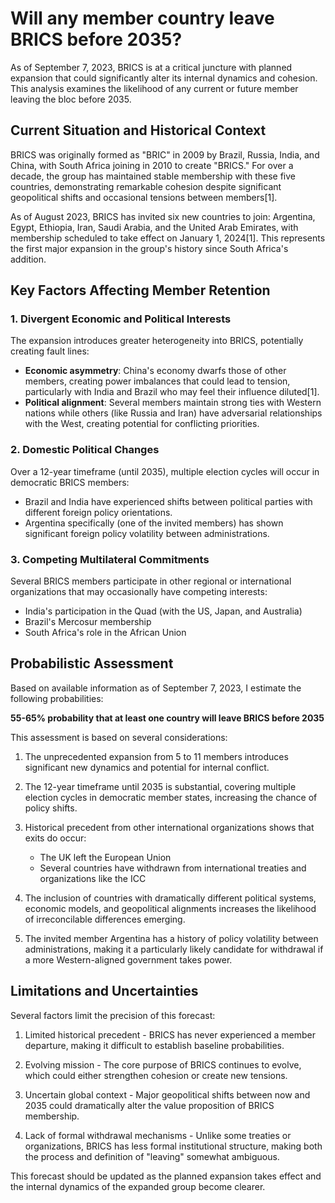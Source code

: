 # Will any member country leave BRICS before 2035?

As of September 7, 2023, BRICS is at a critical juncture with planned expansion that could significantly alter its internal dynamics and cohesion. This analysis examines the likelihood of any current or future member leaving the bloc before 2035.

## Current Situation and Historical Context

BRICS was originally formed as "BRIC" in 2009 by Brazil, Russia, India, and China, with South Africa joining in 2010 to create "BRICS." For over a decade, the group has maintained stable membership with these five countries, demonstrating remarkable cohesion despite significant geopolitical shifts and occasional tensions between members[1].

As of August 2023, BRICS has invited six new countries to join: Argentina, Egypt, Ethiopia, Iran, Saudi Arabia, and the United Arab Emirates, with membership scheduled to take effect on January 1, 2024[1]. This represents the first major expansion in the group's history since South Africa's addition.

## Key Factors Affecting Member Retention

### 1. Divergent Economic and Political Interests

The expansion introduces greater heterogeneity into BRICS, potentially creating fault lines:

- **Economic asymmetry**: China's economy dwarfs those of other members, creating power imbalances that could lead to tension, particularly with India and Brazil who may feel their influence diluted[1].
- **Political alignment**: Several members maintain strong ties with Western nations while others (like Russia and Iran) have adversarial relationships with the West, creating potential for conflicting priorities.

### 2. Domestic Political Changes

Over a 12-year timeframe (until 2035), multiple election cycles will occur in democratic BRICS members:

- Brazil and India have experienced shifts between political parties with different foreign policy orientations.
- Argentina specifically (one of the invited members) has shown significant foreign policy volatility between administrations.

### 3. Competing Multilateral Commitments

Several BRICS members participate in other regional or international organizations that may occasionally have competing interests:

- India's participation in the Quad (with the US, Japan, and Australia)
- Brazil's Mercosur membership
- South Africa's role in the African Union

## Probabilistic Assessment

Based on available information as of September 7, 2023, I estimate the following probabilities:

**55-65% probability that at least one country will leave BRICS before 2035**

This assessment is based on several considerations:

1. The unprecedented expansion from 5 to 11 members introduces significant new dynamics and potential for internal conflict.

2. The 12-year timeframe until 2035 is substantial, covering multiple election cycles in democratic member states, increasing the chance of policy shifts.

3. Historical precedent from other international organizations shows that exits do occur:
   - The UK left the European Union
   - Several countries have withdrawn from international treaties and organizations like the ICC

4. The inclusion of countries with dramatically different political systems, economic models, and geopolitical alignments increases the likelihood of irreconcilable differences emerging.

5. The invited member Argentina has a history of policy volatility between administrations, making it a particularly likely candidate for withdrawal if a more Western-aligned government takes power.

## Limitations and Uncertainties

Several factors limit the precision of this forecast:

1. Limited historical precedent - BRICS has never experienced a member departure, making it difficult to establish baseline probabilities.

2. Evolving mission - The core purpose of BRICS continues to evolve, which could either strengthen cohesion or create new tensions.

3. Uncertain global context - Major geopolitical shifts between now and 2035 could dramatically alter the value proposition of BRICS membership.

4. Lack of formal withdrawal mechanisms - Unlike some treaties or organizations, BRICS has less formal institutional structure, making both the process and definition of "leaving" somewhat ambiguous.

This forecast should be updated as the planned expansion takes effect and the internal dynamics of the expanded group become clearer.